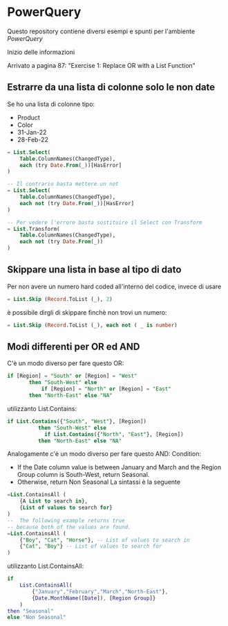 # PowerQuery
Questo repository contiene diversi esempi e spunti per l'ambiente *PowerQuery*

Inizio delle informazioni

Arrivato a pagina 87: "Exercise 1: Replace OR with a List Function"

## Estrarre da una lista di colonne solo le non date
Se ho una lista di colonne tipo:
- Product
- Color
- 31-Jan-22
- 28-Feb-22

```sql
= List.Select(
    Table.ColumnNames(ChangedType),
    each (try Date.From(_))[HasError]
)

-- Il contrario basta mettere un not
= List.Select(
    Table.ColumnNames(ChangedType),
    each not (try Date.From(_))[HasError]
)

-- Per vedere l'errore basta sostituire il Select con Transform
= List.Transform(
    Table.ColumnNames(ChangedType),
    each not (try Date.From(_))
)

```

## Skippare una lista in base al tipo di dato
Per non avere un numero hard coded all'interno del codice, invece di usare
```sql
= List.Skip (Record.ToList (_), 2)
```

è possibile dirgli di skippare finchè non trovi un numero:

```sql
= List.Skip (Record.ToList (_), each not ( _ is number)
```

## Modi differenti per OR ed AND
C'è un modo diverso per fare questo OR:
```sql
if [Region] = "South" or [Region] = "West"
       then "South-West" else
           if [Region] = "North" or [Region] = "East"
       then "North-East" else "NA"
```

utilizzanto List.Contains:
```sql
if List.Contains({"South", "West"}, [Region])
          then "South-West" else
            if List.Contains({"North", "East"}, [Region])
          then "North-East" else "NA"
```

Analogamente c'è un modo diverso per fare questo AND:
Condition:
- If the Date column value is between January and March and the Region Group column is South-West, return Seasonal.
- Otherwise, return Non Seasonal
La sintassi è la seguente
```sql
=List.ContainsAll (
    {A List to search in},
    {List of values to search for}
)
--  The following example returns true
-- because both of the values are found.
=List.ContainsAll (
    {"Boy", "Cat", "Horse"}, -- List of values to search in
    {"Cat", "Boy"} -- List of values to search for
)
```

utilizzanto List.ContainsAll:
```M
if
    List.ContainsAll(
        {"January","February","March","North-East"},
        {Date.MonthName([Date]), [Region Group]}
    )
then "Seasonal"
else "Non Seasonal"
```